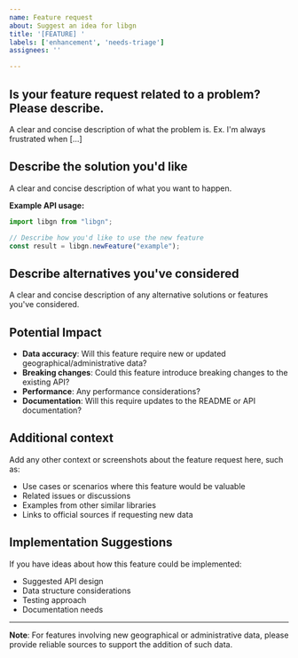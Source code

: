 ```yaml
---
name: Feature request
about: Suggest an idea for libgn
title: '[FEATURE] '
labels: ['enhancement', 'needs-triage']
assignees: ''

---
```


## Is your feature request related to a problem? Please describe.

A clear and concise description of what the problem is. Ex. I'm always frustrated when [...]

## Describe the solution you'd like

A clear and concise description of what you want to happen.

**Example API usage:**
```typescript
import libgn from "libgn";

// Describe how you'd like to use the new feature
const result = libgn.newFeature("example");
```

## Describe alternatives you've considered

A clear and concise description of any alternative solutions or features you've considered.

## Potential Impact

- **Data accuracy**: Will this feature require new or updated geographical/administrative data?
- **Breaking changes**: Could this feature introduce breaking changes to the existing API?
- **Performance**: Any performance considerations?
- **Documentation**: Will this require updates to the README or API documentation?

## Additional context

Add any other context or screenshots about the feature request here, such as:
- Use cases or scenarios where this feature would be valuable
- Related issues or discussions
- Examples from other similar libraries
- Links to official sources if requesting new data

## Implementation Suggestions

If you have ideas about how this feature could be implemented:
- Suggested API design
- Data structure considerations
- Testing approach
- Documentation needs

---

**Note**: For features involving new geographical or administrative data, please provide reliable sources to support the addition of such data.
